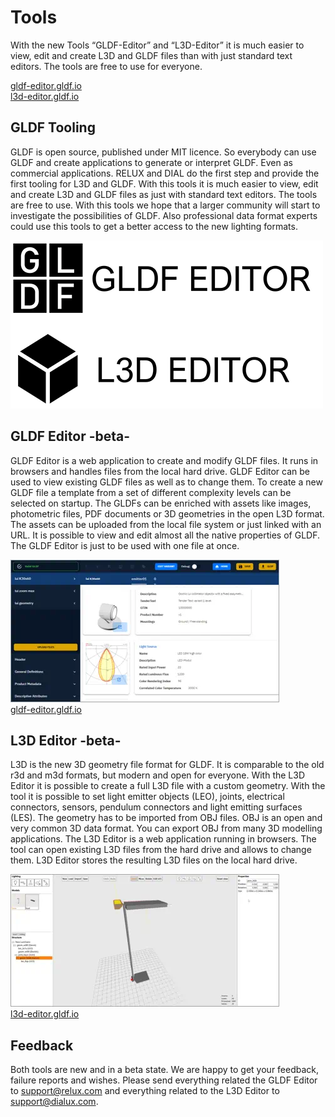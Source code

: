 ---
---

# Tools

With the new Tools “GLDF-Editor” and “L3D-Editor” it is much easier to view, edit and create L3D and GLDF files than with just standard text editors. The tools are free to use for everyone.

[gldf-editor.gldf.io](https://gldf-editor.gldf.io)  
[l3d-editor.gldf.io](https://l3d-editor.gldf.io)

## GLDF Tooling

GLDF is open source, published under MIT licence. So everybody can use GLDF and create applications to generate or interpret GLDF. Even as commercial applications. RELUX and DIAL do the first step and provide the first tooling for L3D and GLDF. With this tools it is much easier to view, edit and create L3D and GLDF files as just with standard text editors. The tools are free to use. With this tools we hope that a larger community will start to investigate the possibilities of GLDF. Also professional data format experts could use this tools to get a better access to the new lighting formats.

![Logos](/img/homepage/editor-logos.webp)

## GLDF Editor -beta-

GLDF Editor is a web application to create and modify GLDF files. It runs in browsers and handles files from the local hard drive. GLDF Editor can be used to view existing GLDF files as well as to change them. To create a new GLDF file a template from a set of different complexity levels can be selected on startup. The GLDFs can be enriched with assets like images, photometric files, PDF documents or 3D geometries in the open L3D format. The assets can be uploaded from the local file system or just linked with an URL. It is possible to view and edit almost all the native properties of GLDF. The GLDF Editor is just to be used with one file at once.

![Screenshot GLDF Editor](/img/homepage/gldf-editor.webp)  
[gldf-editor.gldf.io](https://gldf-editor.gldf.io)

## L3D Editor -beta-

L3D is the new 3D geometry file format for GLDF. It is comparable to the old r3d and m3d formats, but modern and open for everyone. With the L3D Editor it is possible to create a full L3D file with a custom geometry. With the tool it is possible to set light emitter objects (LEO), joints, electrical connectors, sensors, pendulum connectors and light emitting surfaces (LES). The geometry has to be imported from OBJ files. OBJ is an open and very common 3D data format. You can export OBJ from many 3D modelling applications. The L3D Editor is a web application running in browsers. The tool can open existing L3D files from the hard drive and allows to change them. L3D Editor stores the resulting L3D files on the local hard drive.

![Screenshot L3D Editor](/img/homepage/l3d-editor.webp)  
[l3d-editor.gldf.io](https://l3d-editor.gldf.io)

## Feedback

Both tools are new and in a beta state. We are happy to get your feedback, failure reports and wishes. Please send everything related the GLDF Editor to support@relux.com and everything related to the L3D Editor to support@dialux.com.
